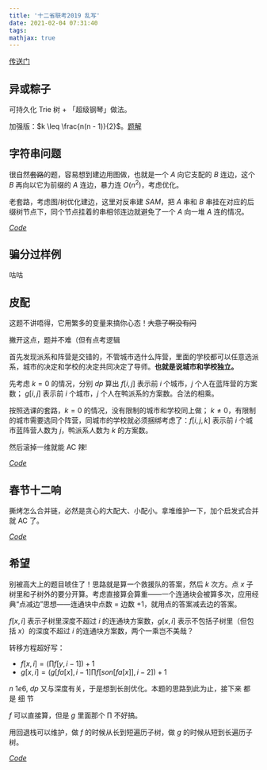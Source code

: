 ```yaml
---
title: '十二省联考2019 乱写'
date: 2021-02-04 07:31:40
tags: 
mathjax: true
---
```


[传送门](https://loj.ac/p?keyword=%E5%8D%81%E4%BA%8C%E7%9C%81%E8%81%94%E8%80%83)

## 异或粽子

可持久化 Trie 树 + 「超级钢琴」做法。

加强版：$k \leq \frac{n(n - 1)}{2}$。[题解](https://imilyx.github.io/2021/01/31/%E3%80%90%E8%AE%A1%E5%88%92%E3%80%9121Jan%20%E5%AD%A6%E4%B9%A0%E8%AE%A1%E5%88%92/#T3-1)

## 字符串问题

很自然~~套路~~的题，容易想到建边用图做，也就是一个 $A$ 向它支配的 $B$ 连边，这个 $B$ 再向以它为前缀的 $A$ 连边，暴力连 $O(n^2)$，考虑优化。

老套路，考虑图/树优化建边，这里对反串建 $SAM$，把 $A$ 串和 $B$ 串挂在对应的后缀树节点下，同个节点挂着的串相邻连边就避免了一个 $A$ 向一堆 $A$ 连的情况。

[$Code$](https://loj.ac/s/1017579)

## 骗分过样例

咕咕

## 皮配

这题不讲唔得，它用繁多的变量来搞你心态！~~大意了啊没有闪~~

撇开这点，题并不难（但有点考逻辑

首先发现派系和阵营是交错的，不管城市选什么阵营，里面的学校都可以任意选派系，城市的决定和学校的决定共同决定了导师。**也就是说城市和学校独立。**

先考虑 $k = 0$ 的情况，分别 $dp$ 算出 $f[i, j]$ 表示前 $i$ 个城市，$j$ 个人在蓝阵营的方案数；
$g[i, j]$ 表示前 $i$ 个城市，$j$ 个人在鸭派系的方案数。合法的相乘。

按照选课的套路，$k = 0$ 的情况，没有限制的城市和学校同上做；
$k \neq 0$，有限制的城市需要选同个阵营，同城市的学校就必须捆绑考虑了：$f[i, j, k]$ 表示前 $i$ 个城市蓝阵营人数为 $j$，鸭派系人数为 $k$ 的方案数。

然后滚掉一维就能 AC 辣!

[$Code$](https://loj.ac/s/1017744)

## 春节十二响

撕烤怎么合并链，必然是贪心的大配大、小配小。拿堆维护一下，加个启发式合并就 AC 了。

[$Code$](https://loj.ac/s/1017408)

## 希望

别被高大上的题目唬住了！思路就是算一个救援队的答案，然后 $k$ 次方。点 $x$ 子树里和子树外的要分开算。考虑直接算会算重——一个连通块会被算多次，应用经典“点减边”思想——连通块中点数 = 边数 $+ 1$，就用点的答案减去边的答案。

$f[x, i]$ 表示子树里深度不超过 $i$ 的连通块方案数，$g[x, i]$ 表示不包括子树里（但包括 $x$）的深度不超过 $i$ 的连通块方案数，两个一乘岂不美哉？

转移方程超好写：
- $f[x, i] = (\prod f[y, i - 1]) + 1$
- $g[x, i] = (g[fa[x], i - 1] \prod f[son[fa[x]], i - 2]) + 1$

$n$ $1e6$, $dp$ 又与深度有关，于是想到长剖优化。本题的思路到此为止，接下来 都 是 细 节

$f$ 可以直接算，但是 $g$ 里面那个 $\prod$ 不好搞。

用回退栈可以维护，做 $f$ 的时候从长到短遍历子树，做 $g$ 的时候从短到长遍历子树。

[$Code$](https://loj.ac/s/1009842)